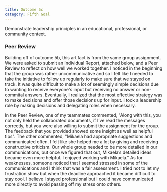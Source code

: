 ```yaml
---
title: Outcome 5c
category: Fifth Goal
---
```

Demonstrate leadership principles in an educational, professional, or community context.
### **Peer Review** ###

Building off of outcome 5b, this artifact is from the same group assignment. We were asked to submit an Individual Report, attached below, and a Peer Review to reflect on how well we worked together. I noticed in the beginning that the group was rather uncommunicative and so I felt like I needed to take the initiative to follow up regularly to make sure that we stayed on track. It was quite difficult to make a lot of seemingly simple decisions due to wanting to receive everyone's input but receiving no answer or non-commital answers. Eventually, I realized that the most effective strategy was to make decisions and offer those decisions up for input. I took a leadership role by making decisions and delegating roles when necessary.

In the Peer Review, one of my teammates commented, "Along with this, you not only held the collaborated documents, if I’ve read the messages correctly, but you were also willing to submit the assignment for the group. The feedback that you provided showed some insight as well as helpful tips". The other commented, "Mikaela had appropriate suggestions and communicated often. I felt like she helped me a lot by giving and receiving constructive criticism. Our whole group needed to be more detailed in our communications, but once we figured that out, Mikaela’s detailed ideas became even more helpful. I enjoyed working with Mikaela." As for weaknesses, someone noticed that I seemed stressed in some of the communications and I think that was a fair assessment. I tried not to let my frustration show but when the deadline approached it became difficult to stay cool. I believe I stayed professional but I could have communicated more directly to avoid passing off my stress onto others.  
